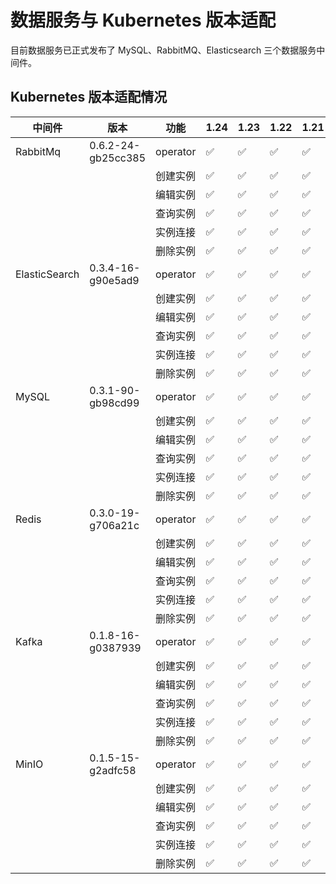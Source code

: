 # 数据服务与 Kubernetes 版本适配

目前数据服务已正式发布了 MySQL、RabbitMQ、Elasticsearch 三个数据服务中间件。

## Kubernetes 版本适配情况

| 中间件        | 版本   | 功能     | 1.24 | 1.23 | 1.22 | 1.21 | 1.20 | 备注      |
| ------------- | ------ | -------- | -------- | -------- | -------- | -------- | -------- | --------- |
| RabbitMq      | 0.6.2-24-gb25cc385 | operator | ✅        | ✅        | ✅        | ✅        | ✅        |           |
|               |        | 创建实例 | ✅        | ✅        | ✅        | ✅        | ✅        |           |
|               |        | 编辑实例 | ✅        | ✅        | ✅        | ✅        | ✅        |           |
|               |        | 查询实例 | ✅        | ✅        | ✅        | ✅        | ✅        |           |
|               |        | 实例连接 | ✅        | ✅        | ✅        | ✅        | ✅        |           |
|               |        | 删除实例 | ✅        | ✅        | ✅        | ✅        | ✅        |           |
| ElasticSearch | 0.3.4-16-g90e5ad9 | operator | ✅        | ✅        | ✅        | ✅        | ✅        |           |
|               |        | 创建实例 | ✅        | ✅        | ✅        | ✅        | ✅        |           |
|               |        | 编辑实例 | ✅        | ✅        | ✅        | ✅        | ✅        |           |
|               |        | 查询实例 | ✅        | ✅        | ✅        | ✅        | ✅        |           |
|               |        | 实例连接 | ✅        | ✅        | ✅        | ✅        | ✅        |           |
|               |        | 删除实例 | ✅        | ✅        | ✅        | ✅        | ✅        |           |
| MySQL         | 0.3.1-90-gb98cd99 | operator | ✅        | ✅        | ✅        | ✅        | ❌        | policy/v1 |
|               |        | 创建实例 | ✅        | ✅        | ✅        | ✅        | ✅        |           |
|               |        | 编辑实例 | ✅        | ✅        | ✅        | ✅        | ✅        |           |
|               |        | 查询实例 | ✅        | ✅        | ✅        | ✅        | ✅        |           |
|               |        | 实例连接 | ✅        | ✅        | ✅        | ✅        | ✅        |           |
|               |        | 删除实例 | ✅        | ✅        | ✅        | ✅        | ✅        |           |
| Redis | 0.3.0-19-g706a21c | operator | ✅    | ✅    | ✅    | ✅    | ✅    |      |
|       |      | 创建实例 | ✅    | ✅    | ✅    | ✅    | ✅    |      |
|       |      | 编辑实例 | ✅    | ✅    | ✅    | ✅    | ✅    |      |
|       |      | 查询实例 | ✅    | ✅    | ✅    | ✅    | ✅    |      |
|       |      | 实例连接 | ✅    | ✅    | ✅    | ✅    | ✅    |      |
|       |      | 删除实例 | ✅    | ✅    | ✅    | ✅    | ✅    |      |
| Kafka | 0.1.8-16-g0387939 | operator | ✅    | ✅    | ✅    | ✅    | ✅    |      |
|       |      | 创建实例 | ✅    | ✅    | ✅    | ✅    | ✅    |      |
|       |      | 编辑实例 | ✅    | ✅    | ✅    | ✅    | ✅    |      |
|       |      | 查询实例 | ✅    | ✅    | ✅    | ✅    | ✅    |      |
|       |      | 实例连接 | ✅    | ✅    | ✅    | ✅    | ✅    |      |
|       |      | 删除实例 | ✅    | ✅    | ✅    | ✅    | ✅    |      |
| MinIO | 0.1.5-15-g2adfc58 | operator | ✅    | ✅    | ✅    | ✅    | ✅    |      |
|       |      | 创建实例 | ✅    | ✅    | ✅    | ✅    | ✅    |      |
|       |      | 编辑实例 | ✅    | ✅    | ✅    | ✅    | ✅    |      |
|       |      | 查询实例 | ✅    | ✅    | ✅    | ✅    | ✅    |      |
|       |      | 实例连接 | ✅    | ✅    | ✅    | ✅    | ✅    |      |
|       |      | 删除实例 | ✅    | ✅    | ✅    | ✅    | ✅    |      |
